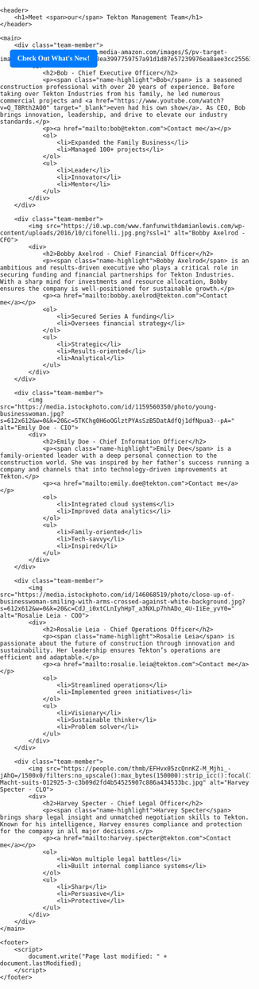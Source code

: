 <!DOCTYPE html>
<html>
<head>
    <title>Tekton - Our Team</title>
    <meta charset="UTF-8">
    <style>
        html, body {
            font-family: "Times New Roman", Times, serif;
            margin: 0;
            padding: 0;
            background-image: url('https://www.explore.com/img/gallery/view-chicagos-skyline-from-an-underrated-destination-instead-of-this-tourist-trap/intro-1704400150.jpg');
            background-size: cover;
            background-position: center;
            background-attachment: fixed;
        }
        #download-btn {
            position: fixed;
            top: 100px;
            left: 20px;
            background-color: #007BFF;
            color: white;
            padding: 10px 15px;
            border: none;
            border-radius: 5px;
            font-weight: bold;
            cursor: pointer;
            z-index: 1000;
            text-decoration: none;
        }
        header {
            background-color: rgba(255, 255, 255, 0.85);
            color: black;
            padding: 20px;
            text-align: center;
            font-family: "Georgia", monospace;
        }
        header h1 {
            font-weight: normal;
        }
        header h1 span {
            text-transform: uppercase;
            font-weight: bold;
            text-decoration: underline;
            font-style: italic;
        }
        main {
            padding: 20px;
            color: #000000;
        }
        .team-member {
            background-color: rgba(255, 255, 255, 0.95);
            padding: 15px;
            margin: 15px 0;
            border-radius: 8px;
            box-shadow: 0 2px 5px rgba(0,0,0,0.1);
            display: flex;
            align-items: center;
            font-family: Times New Roman;
        }
        .team-member img {
            width: 150px;
            height: 150px;
            border-radius: 8px;
            margin-right: 20px;
            object-fit: cover;
        }
        .team-member h2 {
            margin-top: 0;
            font-style: italic;
        }
        .team-member p {
            font-size: 12px;
            color: #333333;
        }
        ul, ol {
            margin-top: 10px;
            margin-bottom: 20px;
            font-size: 12px;
        }
        footer {
            text-align: center;
            padding: 15px;
            background-color: rgba(255, 255, 255, 0.85);
            font-size: 12px;
        }
        .name-highlight {
            color: blue;
        }
        a[href^="mailto:"] {
            color: red;
        }
    </style>
</head>
<body>
    <a id="download-btn" href="Our Newest Building.pdf" download>
    Check Out What's New!
</a>

    <header>
        <h1>Meet <span>our</span> Tekton Management Team</h1>
    </header>

    <main>
        <div class="team-member">
            <img src="https://m.media-amazon.com/images/S/pv-target-images/03125e3dba48c2b4fffa8ea3997759757a91d1d87e57239976ea8aee3cc25563._SX1080_FMjpg_.jpg">
            <div>
                <h2>Bob - Chief Executive Officer</h2>
                <p><span class="name-highlight">Bob</span> is a seasoned construction professional with over 20 years of experience. Before taking over Tekton Industries from his family, he led numerous commercial projects and <a href="https://www.youtube.com/watch?v=Q_T8Rth2AO0" target="_blank">even had his own show</a>. As CEO, Bob brings innovation, leadership, and drive to elevate our industry standards.</p>
                <p><a href="mailto:bob@tekton.com">Contact me</a></p>
                <ol>
                    <li>Expanded the Family Business</li>
                    <li>Managed 100+ projects</li>
                </ol>
                <ul>
                    <li>Leader</li>
                    <li>Innovator</li>
                    <li>Mentor</li>
                </ul>
            </div>
        </div>

        <div class="team-member">
            <img src="https://i0.wp.com/www.fanfunwithdamianlewis.com/wp-content/uploads/2016/10/cifonelli.jpg.png?ssl=1" alt="Bobby Axelrod - CFO">
            <div>
                <h2>Bobby Axelrod - Chief Financial Officer</h2>
                <p><span class="name-highlight">Bobby Axelrod</span> is an ambitious and results-driven executive who plays a critical role in securing funding and financial partnerships for Tekton Industries. With a sharp mind for investments and resource allocation, Bobby ensures the company is well-positioned for sustainable growth.</p>
                <p><a href="mailto:bobby.axelrod@tekton.com">Contact me</a></p>
                <ol>
                    <li>Secured Series A funding</li>
                    <li>Oversees financial strategy</li>
                </ol>
                <ul>
                    <li>Strategic</li>
                    <li>Results-oriented</li>
                    <li>Analytical</li>
                </ul>
            </div>
        </div>

        <div class="team-member">
            <img src="https://media.istockphoto.com/id/1159560350/photo/young-businesswoman.jpg?s=612x612&w=0&k=20&c=5TKChg0H6oOGlztPYAsSzB5DatAdfQj1dfNpua3--pA=" alt="Emily Doe - CIO">
            <div>
                <h2>Emily Doe - Chief Information Officer</h2>
                <p><span class="name-highlight">Emily Doe</span> is a family-oriented leader with a deep personal connection to the construction world. She was inspired by her father’s success running a company and channels that into technology-driven improvements at Tekton.</p>
                <p><a href="mailto:emily.doe@tekton.com">Contact me</a></p>
                <ol>
                    <li>Integrated cloud systems</li>
                    <li>Improved data analytics</li>
                </ol>
                <ul>
                    <li>Family-oriented</li>
                    <li>Tech-savvy</li>
                    <li>Inspired</li>
                </ul>
            </div>
        </div>

        <div class="team-member">
            <img src="https://media.istockphoto.com/id/146068519/photo/close-up-of-businesswoman-smiling-with-arms-crossed-against-white-background.jpg?s=612x612&w=0&k=20&c=CdJ_i0xtCLnIyhHpT_a3NXLp7hhADo_4U-IiEe_yvY0=" alt="Rosalie Leia - COO">
            <div>
                <h2>Rosalie Leia - Chief Operations Officer</h2>
                <p><span class="name-highlight">Rosalie Leia</span> is passionate about the future of construction through innovation and sustainability. Her leadership ensures Tekton’s operations are efficient and adaptable.</p>
                <p><a href="mailto:rosalie.leia@tekton.com">Contact me</a></p>
                <ol>
                    <li>Streamlined operations</li>
                    <li>Implemented green initiatives</li>
                </ol>
                <ul>
                    <li>Visionary</li>
                    <li>Sustainable thinker</li>
                    <li>Problem solver</li>
                </ul>
            </div>
        </div>

        <div class="team-member">
            <img src="https://people.com/thmb/EFHvx05zcQnnKZ-M_Mjhi_-jAhQ=/1500x0/filters:no_upscale():max_bytes(150000):strip_icc():focal(745x328:747x330)/Gabriel-Macht-suits-012925-3-c3b09d2fd4b54525907c886a434533bc.jpg" alt="Harvey Specter - CLO">
            <div>
                <h2>Harvey Specter - Chief Legal Officer</h2>
                <p><span class="name-highlight">Harvey Specter</span> brings sharp legal insight and unmatched negotiation skills to Tekton. Known for his intelligence, Harvey ensures compliance and protection for the company in all major decisions.</p>
                <p><a href="mailto:harvey.specter@tekton.com">Contact me</a></p>
                <ol>
                    <li>Won multiple legal battles</li>
                    <li>Built internal compliance systems</li>
                </ol>
                <ul>
                    <li>Sharp</li>
                    <li>Persuasive</li>
                    <li>Protective</li>
                </ul>
            </div>
        </div>
    </main>

    <footer>
        <script>
            document.write("Page last modified: " + document.lastModified);
        </script>
    </footer>
</body>
</html>
